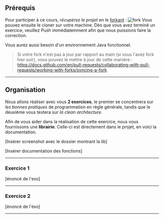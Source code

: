 ## Prérequis

Pour participer à ce cours, _récupérez le projet_ en le [forkant](https://github.com/TomLeCollegue/CoursGenieLog/fork) :
![fork](https://user-images.githubusercontent.com/36131543/148802800-d571b902-d7ad-4190-8bcd-0bf4a17db1e9.jpg)
Vous pouvez ensuite le cloner sur votre machine.
Dès que vous avez terminé un exercice, veuillez Push immédiatemment afin que nous puissions faire la correction.

Vous aurez aussi besoin d'un environnement Java fonctionnel.

> Si votre fork n'est pas à jour par rapport au main (si vous l'avez fork hier soir), vous pouvez le mettre à jour de cette manière :
> https://docs.github.com/en/pull-requests/collaborating-with-pull-requests/working-with-forks/syncing-a-fork

---

## Organisation

Nous allons réaliser avec vous __2 exercices__, le premier se concentrera sur _les bonnes pratiques_ de programmation en règle générale, tandis que le deuxième vous testera sur _la clean architecture_.

Afin de vous aider dans la réalisation de cette exercice, nous vous fournissons une __librairie__.
Celle-ci est directement dans le projet, en voici la documentation.

[Insérer screenshot avec le dossier montrant la lib]

[Insérer documentation des fonctions]

---

### Exercice 1
[énoncé de l'exo]

---

### Exercice 2
[énoncé de l'éxo]

---




